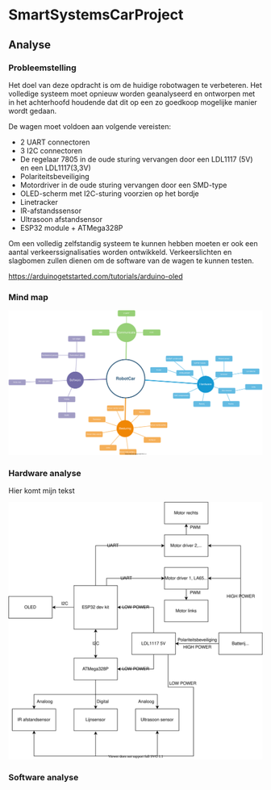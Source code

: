 # SmartSystemsCarProject

## Analyse

### Probleemstelling
Het doel van deze opdracht is om de huidige robotwagen te verbeteren. Het volledige systeem moet opnieuw worden geanalyseerd en ontworpen met in het achterhoofd houdende dat dit op een zo goedkoop mogelijke manier wordt gedaan. 

De wagen moet voldoen aan volgende vereisten: 

- 2 UART connectoren
- 3  I2C connectoren
- De regelaar 7805 in de oude sturing vervangen door een LDL1117 (5V) en een LDL1117(3,3V)
- Polariteitsbeveiliging 
- Motordriver in de oude sturing vervangen door een SMD-type
- OLED-scherm met I2C-sturing voorzien op het bordje
- Linetracker
- IR-afstandssensor
- Ultrasoon afstandsensor
- ESP32 module + ATMega328P

Om een volledig zelfstandig systeem te kunnen hebben moeten er ook een aantal verkeerssignalisaties worden ontwikkeld. Verkeerslichten en slagbomen zullen dienen om de software van de wagen te kunnen testen.

https://arduinogetstarted.com/tutorials/arduino-oled


### Mind map

![](./Mind_map.svg) 


### Hardware analyse 

Hier komt mijn tekst

![](./blokschema_driver.svg)


### Software analyse



